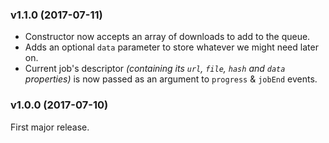 ### v1.1.0 (2017-07-11)

* Constructor now accepts an array of downloads to add to the queue.
* Adds an optional `data` parameter to store whatever we might need later on.
* Current job's descriptor _(containing its `url`, `file`, `hash` and `data` properties)_ is now passed as an argument to `progress` & `jobEnd` events.

### v1.0.0 (2017-07-10)

First major release.
